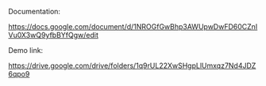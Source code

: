 Documentation: 

https://docs.google.com/document/d/1NROGfGwBhp3AWUpwDwFD60CZnIVu0X3wQ9yfbBYfQgw/edit


Demo link:

https://drive.google.com/drive/folders/1q9rUL22XwSHgpLlUmxqz7Nd4JDZ6qpo9

